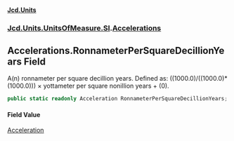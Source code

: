 #### [Jcd.Units](index.md 'index')
### [Jcd.Units.UnitsOfMeasure.SI](Jcd.Units.UnitsOfMeasure.SI.md 'Jcd.Units.UnitsOfMeasure.SI').[Accelerations](Accelerations.md 'Jcd.Units.UnitsOfMeasure.SI.Accelerations')

## Accelerations.RonnameterPerSquareDecillionYears Field

A(n) ronnameter per square decillion years. Defined as: ((1000.0)/((1000.0)*(1000.0))) × yottameter per square nonillion years + (0).

```csharp
public static readonly Acceleration RonnameterPerSquareDecillionYears;
```

#### Field Value
[Acceleration](Acceleration.md 'Jcd.Units.UnitTypes.Acceleration')
